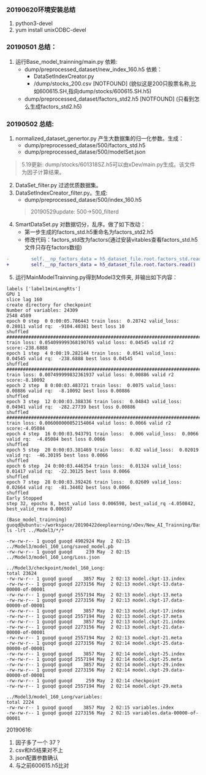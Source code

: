 ### 20190620环境安装总结
1. python3-devel
2. yum install unixODBC-devel

### 20190501 总结：
1. 运行Base_model_trainning/main.py 依赖:
    *  dump/preprocessed_dataset/new_index_160.h5 依赖：
        - DataSetIndexCreator.py
        - /dump/stocks_200.csv [NOTFOUND] (貌似这是200只股票名称,比如600615.SH,指向dump/stocks/600615.SH.h5)
    *  dump/preprocessed_dataset/factors_std2.h5 [NOTFOUND] (只看到怎么生成factors_std2.h5)

### 20190502 总结:
1. normalized_dataset_genertor.py 产生大数据集的归一化参数。生成：
    * dump/preprocessed_datase/500/factors_std.h5
    * dump/preprocessed_datase/500/modelSet.json
 
 > 5.19更新: dump/stocks/601318SZ.h5可以由xDev/main.py生成。该文件为因子计算结果。
 
2. DataSet_filter.py 过滤优质数据集。
3. DataSetIndexCreator_filter.py。生成:
    * dump/preprocessed_datase/500/index_160.h5
    > 20190529update: 500->500_filterd
4. SmartDataSet.py 对数据切分，乱序。做了如下改动：
    * 第一步生成的factors_std.h5重命名为factors_std2.h5
    * 修改代码：factors_std改为factors(通过安装vitables查看factors_std.h5文件只存在factors数组)

```diff
-        self.__np_factors_data = h5_dataset_file.root.factors_std.read() 
+        self.__np_factors_data = h5_dataset_file.root.factors.read() 
```

5. 运行MainModelTrainning.py得到Model3文件夹, 并输出如下内容：

```
labels ['label1minLongRts']
GPU 1
slice lag 160
create directory for checkpoint
Number of variables: 24309
2548 4589
epoch 0 step  0 0:00:05.786443 train loss:  0.28742 valid_loss:  0.28011 valid rq:  -9104.40381 best loss 10
shuffled
####################################################################################
train loss: 0.054099999368190765 valid loss: 0.04545 valid r2 score:-238.6888
epoch 1 step  4 0:00:19.282144 train loss:  0.0541 valid_loss:  0.04545 valid rq:  -238.6888 best loss 0.04545
shuffled
####################################################################################
train loss: 0.007499999832361937 valid loss: 0.00886 valid r2 score:-8.10092
epoch 2 step  8 0:00:03.483721 train loss:  0.0075 valid_loss:  0.00886 valid rq:  -8.10092 best loss 0.00886
shuffled
epoch 3 step  12 0:00:03.388336 train loss:  0.04843 valid_loss:  0.04941 valid rq:  -282.27739 best loss 0.00886
shuffled
####################################################################################
train loss: 0.006000000052154064 valid loss: 0.0066 valid r2 score:-4.05084
epoch 4 step  16 0:00:03.943791 train loss:  0.006 valid_loss:  0.0066 valid rq:  -4.05084 best loss 0.0066
shuffled
epoch 5 step  20 0:00:03.381469 train loss:  0.02 valid_loss:  0.02019 valid rq:  -46.30195 best loss 0.0066
shuffled
epoch 6 step  24 0:00:03.446354 train loss:  0.01324 valid_loss:  0.01417 valid rq:  -22.30125 best loss 0.0066
shuffled
epoch 7 step  28 0:00:03.392426 train loss:  0.02609 valid_loss:  0.02664 valid rq:  -81.34402 best loss 0.0066
shuffled
Early Stopped
step 32, epochs 8, best_valid loss 0.006598, best_valid_rq -4.050842, best_valid_rmse 0.006597
```

```
(Base_model_trainning) guoqd@ubuntu:~/workspace/20190422deeplearning/xDev/New_AI_Trainning/Base_model_trainning$ ls -lrt ../Model3/*/*

-rw-rw-r-- 1 guoqd guoqd 4902924 May  2 02:15 ../Model3/model_160_Long/saved_model.pb
-rw-rw-r-- 1 guoqd guoqd     239 May  2 02:15 ../Model3/model_160_Long/Loss.json

../Model3/checkpoint/model_160_Long:
total 23624
-rw-rw-r-- 1 guoqd guoqd    3857 May  2 02:13 model.ckpt-13.index
-rw-rw-r-- 1 guoqd guoqd 2273156 May  2 02:13 model.ckpt-13.data-00000-of-00001
-rw-rw-r-- 1 guoqd guoqd 2557194 May  2 02:13 model.ckpt-13.meta
-rw-rw-r-- 1 guoqd guoqd 2273156 May  2 02:13 model.ckpt-17.data-00000-of-00001
-rw-rw-r-- 1 guoqd guoqd    3857 May  2 02:13 model.ckpt-17.index
-rw-rw-r-- 1 guoqd guoqd 2557194 May  2 02:13 model.ckpt-17.meta
-rw-rw-r-- 1 guoqd guoqd    3857 May  2 02:13 model.ckpt-21.index
-rw-rw-r-- 1 guoqd guoqd 2273156 May  2 02:13 model.ckpt-21.data-00000-of-00001
-rw-rw-r-- 1 guoqd guoqd 2557194 May  2 02:13 model.ckpt-21.meta
-rw-rw-r-- 1 guoqd guoqd 2273156 May  2 02:14 model.ckpt-25.data-00000-of-00001
-rw-rw-r-- 1 guoqd guoqd    3857 May  2 02:14 model.ckpt-25.index
-rw-rw-r-- 1 guoqd guoqd 2557194 May  2 02:14 model.ckpt-25.meta
-rw-rw-r-- 1 guoqd guoqd    3857 May  2 02:14 model.ckpt-29.index
-rw-rw-r-- 1 guoqd guoqd 2273156 May  2 02:14 model.ckpt-29.data-00000-of-00001
-rw-rw-r-- 1 guoqd guoqd     259 May  2 02:14 checkpoint
-rw-rw-r-- 1 guoqd guoqd 2557194 May  2 02:14 model.ckpt-29.meta

../Model3/model_160_Long/variables:
total 2224
-rw-rw-r-- 1 guoqd guoqd    3857 May  2 02:15 variables.index
-rw-rw-r-- 1 guoqd guoqd 2273156 May  2 02:15 variables.data-00000-of-00001
```

20190616:

1. 因子多了一个 37？
2. csv和h5结果对不上
3. json配置参数确认
4. 与之前600615.h5比对 
